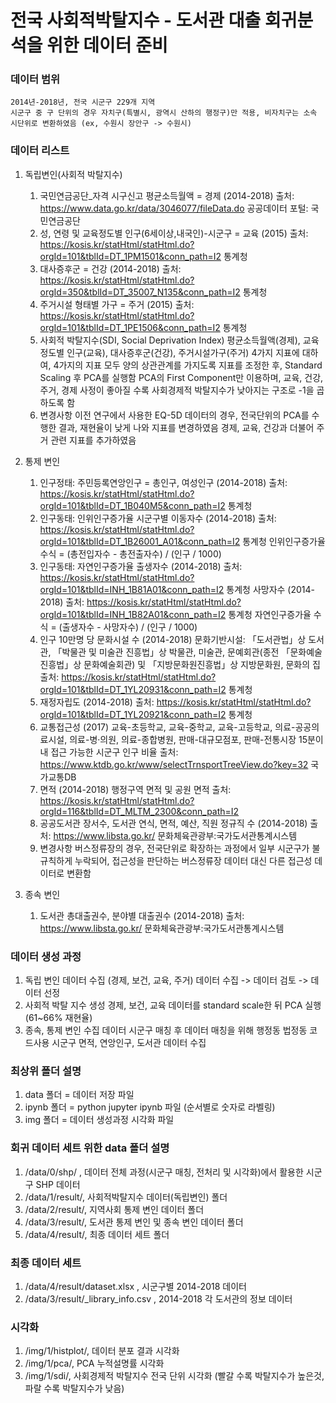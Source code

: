 전국 사회적박탈지수 - 도서관 대출 회귀분석을 위한 데이터 준비
=============
### 데이터 범위
	2014년-2018년, 전국 시군구 229개 지역
	시군구 중 구 단위의 경우 자치구(특별시, 광역시 산하의 행정구)만 적용, 비자치구는 소속 시단위로 변환하였음 (ex, 수원시 장안구 -> 수원시)

### 데이터 리스트
1. 독립변인(사회적 박탈지수)
	1) 국민연금공단_자격 시구신고 평균소득월액 = 경제 (2014-2018) 
		출처: https://www.data.go.kr/data/3046077/fileData.do 공공데이터 포털: 국민연금공단
	2) 성, 연령 및 교육정도별 인구(6세이상,내국인)-시군구 = 교육 (2015)
		출처: https://kosis.kr/statHtml/statHtml.do?orgId=101&tblId=DT_1PM1501&conn_path=I2 통계청
	3) 대사증후군 = 건강 (2014-2018) 
		출처: https://kosis.kr/statHtml/statHtml.do?orgId=350&tblId=DT_35007_N135&conn_path=I2 통계청
	4) 주거시설 형태별 가구 = 주거 (2015)
		출처: https://kosis.kr/statHtml/statHtml.do?orgId=101&tblId=DT_1PE1506&conn_path=I2 통계청
	5) 사회적 박탈지수(SDI, Social Deprivation Index)
		평균소득월액(경제), 교육정도별 인구(교육), 대사증후군(건강), 주거시설가구(주거) 4가지 지표에 대하여, 4가지의 지표 모두 양의 상관관계를 가지도록 지표를 조정한 후, Standard Scaling 후 PCA를 실행함
		PCA의 First Component만 이용하며, 교육, 건강, 주거, 경제 사정이 좋아질 수록 사회경제적 박탈지수가 낮아지는 구조로 -1을 곱하도록 함 
	6) 변경사항
		이전 연구에서 사용한 EQ-5D 데이터의 경우, 전국단위의 PCA를 수행한 결과, 재현율이 낮게 나와 지표를 변경하였음
		경제, 교육, 건강과 더불어 주거 관련 지표를 추가하였음
2. 통제 변인
	1) 인구정태: 주민등록연앙인구 = 총인구, 여성인구 (2014-2018)
		출처: https://kosis.kr/statHtml/statHtml.do?orgId=101&tblId=DT_1B040M5&conn_path=I2 통계청
	2) 인구동태: 인위인구증가율
		시군구별 이동자수 (2014-2018)
			출처: https://kosis.kr/statHtml/statHtml.do?orgId=101&tblId=DT_1B26001_A01&conn_path=I2 통계청
		인위인구증가율 수식 = (총전입자수 - 총전출자수) / (인구 / 1000) 
	3) 인구동태: 자연인구증가율
		출생자수 (2014-2018)
			출처: https://kosis.kr/statHtml/statHtml.do?orgId=101&tblId=INH_1B81A01&conn_path=I2 통계청
		사망자수 (2014-2018)
			출처: https://kosis.kr/statHtml/statHtml.do?orgId=101&tblId=INH_1B82A01&conn_path=I2 통계청
		자연인구증가율 수식 = (출생자수 - 사망자수) / (인구 / 1000) 
	4) 인구 10만명 당 문화시설 수 (2014-2018)
		문화기반시설: 「도서관법」상 도서관, 「박물관 및 미술관 진흥법」상 박물관, 미술관, 문예회관(종전 「문화예술진흥법」상 문화예술회관) 및 「지방문화원진흥법」상 지방문화원, 문화의 집
		출처: https://kosis.kr/statHtml/statHtml.do?orgId=101&tblId=DT_1YL20931&conn_path=I2 통계청
	5) 재정자립도 (2014-2018)
		출처:  https://kosis.kr/statHtml/statHtml.do?orgId=101&tblId=DT_1YL20921&conn_path=I2 통계청
	6) 교통접근성 (2017)
		교육-초등학교, 교육-중학교, 교육-고등학교, 의료-공공의료시설, 의료-병·의원, 의료-종합병원, 판매-대규모점포, 판매-전통시장 15분이내 접근 가능한 시군구 인구 비율
		출처: https://www.ktdb.go.kr/www/selectTrnsportTreeView.do?key=32 국가교통DB
	7) 면적 (2014-2018)
		행정구역 면적 및 공원 면적
		출처: https://kosis.kr/statHtml/statHtml.do?orgId=116&tblId=DT_MLTM_2300&conn_path=I2
	8) 공공도서관 장서수, 도서관 연식, 면적, 예산, 직원 정규직 수 (2014-2018)
		출처: https://www.libsta.go.kr/ 문화체육관광부:국가도서관통계시스템
	9) 변경사항
		버스정류장의 경우, 전국단위로 확장하는 과정에서 일부 시군구가 불규칙하게 누락되어, 접근성을 판단하는 버스정류장 데이터 대신 다른 접근성 데이터로 변환함

3. 종속 변인
	1) 도서관 총대출권수, 분야별 대출권수 (2014-2018)
		출처: https://www.libsta.go.kr/ 문화체육관광부:국가도서관통계시스템

### 데이터 생성 과정
1. 독립 변인 데이터 수집 (경제, 보건, 교육, 주거)
	데이터 수집 -> 데이터 검토 -> 데이터 선정
2. 사회적 박탈 지수 생성
	경제, 보건, 교육 데이터를 standard scale한 뒤 PCA 실행 (61~66% 재현율)
3.  종속, 통제 변인 수집
	데이터 시군구 매칭 후 데이터 매칭을 위해 행정동 법정동 코드사용 
	시군구 면적, 연앙인구, 도서관 데이터 수집

### 최상위 폴더 설명
1. data 폴더 = 데이터 저장 파일
2. ipynb 폴더 = python jupyter ipynb 파일 (순서별로 숫자로 라벨링)
3. img 폴더 = 데이터 생성과정 시각화 파일 

### 회귀 데이터 세트 위한 data 폴더 설명
1.  /data/0/shp/ , 데이터 전체 과정(시군구 매칭, 전처리 및 시각화)에서 활용한 시군구 SHP 데이터
2. /data/1/result/, 사회적박탈지수 데이터(독립변인) 폴더
3. /data/2/result/, 지역사회 통제 변인 데이터 폴더
4. /data/3/result/, 도서관 통제 변인 및 종속 변인 데이터 폴더
5. /data/4/result/, 최종 데이터 세트 폴더

### 최종 데이터 세트
1. /data/4/result/dataset.xlsx , 시군구별 2014-2018 데이터
2. /data/3/result/_library_info.csv , 2014-2018 각 도서관의 정보 데이터

### 시각화
1. /img/1/histplot/, 데이터 분포 결과 시각화
2. /img/1/pca/, PCA 누적설명률 시각화
3. /img/1/sdi/, 사회경제적 박탈지수 전국 단위 시각화 (빨갈 수록 박탈지수가 높은것, 파랄 수록 박탈지수가 낮음)